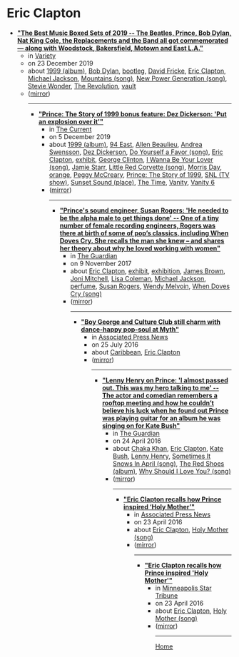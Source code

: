 # Eric Clapton

 - [**"The Best Music Boxed Sets of 2019 -- The Beatles, Prince, Bob Dylan, Nat King Cole, the Replacements and the Band all got commemorated — along with Woodstock, Bakersfield, Motown and East L.A."**](https://variety.com/2019/music/reviews/best-music-boxed-sets-2019-1203451459/)<ul><li>in [Variety](https://variety.com/)</li><li>on 23 December 2019</li><li>about [1999 (album)](../../topics/album/1999/index.md), [Bob Dylan](../../topics/bob-dylan/index.md), [bootleg](../../topics/bootleg/index.md), [David Fricke](../../topics/david-fricke/index.md), [Eric Clapton](../../topics/eric-clapton/index.md), [Michael Jackson](../../topics/michael-jackson/index.md), [Mountains (song)](../../topics/song/mountains/index.md), [New Power Generation (song)](../../topics/song/new-power-generation/index.md), [Stevie Wonder](../../topics/stevie-wonder/index.md), [The Revolution](../../topics/the-revolution/index.md), [vault](../../topics/vault/index.md)</li><li>([mirror](https://web.archive.org/web/*/https://variety.com/2019/music/reviews/best-music-boxed-sets-2019-1203451459/))</li><ul>

----

 - [**"Prince: The Story of 1999 bonus feature: Dez Dickerson: 'Put an explosion over it'"**](https://www.thecurrent.org/feature/2019/12/05/prince-the-story-of-1999-bonus-dez-dickerson-prince-guitarist-interview)<ul><li>in [The Current](https://www.thecurrent.org/)</li><li>on 5 December 2019</li><li>about [1999 (album)](../../topics/album/1999/index.md), [94 East](../../topics/94-east/index.md), [Allen Beaulieu](../../topics/allen-beaulieu/index.md), [Andrea Swensson](../../topics/andrea-swensson/index.md), [Dez Dickerson](../../topics/dez-dickerson/index.md), [Do Yourself a Favor (song)](../../topics/song/do-yourself-a-favor/index.md), [Eric Clapton](../../topics/eric-clapton/index.md), [exhibit](../../topics/exhibit/index.md), [George Clinton](../../topics/george-clinton/index.md), [I Wanna Be Your Lover (song)](../../topics/song/i-wanna-be-your-lover/index.md), [Jamie Starr](../../topics/jamie-starr/index.md), [Little Red Corvette (song)](../../topics/song/little-red-corvette/index.md), [Morris Day](../../topics/morris-day/index.md), [orange](../../topics/orange/index.md), [Peggy McCreary](../../topics/peggy-mccreary/index.md), [Prince: The Story of 1999](../../topics/prince-the-story-of-1999/index.md), [SNL (TV show)](../../topics/tv-show/snl/index.md), [Sunset Sound (place)](../../topics/place/sunset-sound/index.md), [The Time](../../topics/the-time/index.md), [Vanity](../../topics/vanity/index.md), [Vanity 6](../../topics/vanity-6/index.md)</li><li>([mirror](https://web.archive.org/web/*/https://www.thecurrent.org/feature/2019/12/05/prince-the-story-of-1999-bonus-dez-dickerson-prince-guitarist-interview))</li><ul>

----

 - [**"Prince's sound engineer, Susan Rogers: 'He needed to be the alpha male to get things done' -- One of a tiny number of female recording engineers, Rogers was there at birth of some of pop’s classics, including When Doves Cry. She recalls the man she knew – and shares her theory about why he loved working with women"**](https://www.theguardian.com/music/2017/nov/09/princes-sound-engineer-susan-rogers-he-needed-to-be-the-alpha-male-to-get-things-done)<ul><li>in [The Guardian](https://www.theguardian.com/)</li><li>on 9 November 2017</li><li>about [Eric Clapton](../../topics/eric-clapton/index.md), [exhibit](../../topics/exhibit/index.md), [exhibition](../../topics/exhibition/index.md), [James Brown](../../topics/james-brown/index.md), [Joni Mitchell](../../topics/joni-mitchell/index.md), [Lisa Coleman](../../topics/lisa-coleman/index.md), [Michael Jackson](../../topics/michael-jackson/index.md), [perfume](../../topics/perfume/index.md), [Susan Rogers](../../topics/susan-rogers/index.md), [Wendy Melvoin](../../topics/wendy-melvoin/index.md), [When Doves Cry (song)](../../topics/song/when-doves-cry/index.md)</li><li>([mirror](https://web.archive.org/web/*/https://www.theguardian.com/music/2017/nov/09/princes-sound-engineer-susan-rogers-he-needed-to-be-the-alpha-male-to-get-things-done))</li><ul>

----

 - [**"Boy George and Culture Club still charm with dance-happy pop-soul at Myth"**](https://apnews.com/3768e56a942a4801b42924416895d251)<ul><li>in [Associated Press News](https://apnews.com/)</li><li>on 25 July 2016</li><li>about [Caribbean](../../topics/caribbean/index.md), [Eric Clapton](../../topics/eric-clapton/index.md)</li><li>([mirror](https://web.archive.org/web/*/https://apnews.com/3768e56a942a4801b42924416895d251))</li><ul>

----

 - [**"Lenny Henry on Prince: 'I almost passed out. This was my hero talking to me' -- The actor and comedian remembers a rooftop meeting and how he couldn’t believe his luck when he found out Prince was playing guitar for an album he was singing on for Kate Bush"**](https://www.theguardian.com/music/2016/apr/24/the-time-i-sang-with-prince-and-kate-bush-by-lenny-henry)<ul><li>in [The Guardian](https://www.theguardian.com/)</li><li>on 24 April 2016</li><li>about [Chaka Khan](../../topics/chaka-khan/index.md), [Eric Clapton](../../topics/eric-clapton/index.md), [Kate Bush](../../topics/kate-bush/index.md), [Lenny Henry](../../topics/lenny-henry/index.md), [Sometimes It Snows In April (song)](../../topics/song/sometimes-it-snows-in-april/index.md), [The Red Shoes (album)](../../topics/album/the-red-shoes/index.md), [Why Should I Love You? (song)](../../topics/song/why-should-i-love-you/index.md)</li><li>([mirror](https://web.archive.org/web/*/https://www.theguardian.com/music/2016/apr/24/the-time-i-sang-with-prince-and-kate-bush-by-lenny-henry))</li><ul>

----

 - [**"Eric Clapton recalls how Prince inspired ‘Holy Mother’"**](https://apnews.com/cfccdaf1481040cc962ce6bc1a79d227)<ul><li>in [Associated Press News](https://apnews.com/)</li><li>on 23 April 2016</li><li>about [Eric Clapton](../../topics/eric-clapton/index.md), [Holy Mother (song)](../../topics/song/holy-mother/index.md)</li><li>([mirror](https://web.archive.org/web/*/https://apnews.com/cfccdaf1481040cc962ce6bc1a79d227))</li><ul>

----

 - [**"Eric Clapton recalls how Prince inspired 'Holy Mother'"**](https://www.startribune.com/eric-clapton-recalls-how-prince-inspired-holy-mother/376852721/)<ul><li>in [Minneapolis Star Tribune](https://www.startribune.com/)</li><li>on 23 April 2016</li><li>about [Eric Clapton](../../topics/eric-clapton/index.md), [Holy Mother (song)](../../topics/song/holy-mother/index.md)</li><li>([mirror](https://web.archive.org/web/*/https://www.startribune.com/eric-clapton-recalls-how-prince-inspired-holy-mother/376852721/))</li><ul>

----

[Home](../index.md)
